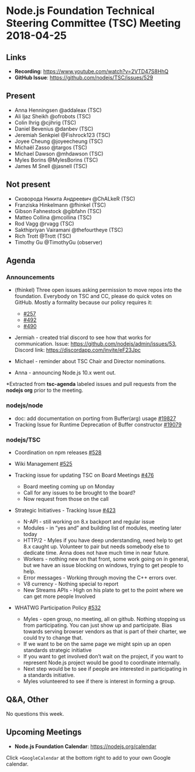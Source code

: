 # Node.js Foundation Technical Steering Committee (TSC) Meeting 2018-04-25

## Links

* **Recording**:  https://www.youtube.com/watch?v=2VTD47S8HhQ
* **GitHub Issue**: https://github.com/nodejs/TSC/issues/529

## Present

* Anna Henningsen @addaleax (TSC)
* Ali Ijaz Sheikh @ofrobots (TSC)
* Colin Ihrig @cjihrig (TSC)
* Daniel Bevenius @danbev (TSC)
* Jeremiah Senkpiel @Fishrock123 (TSC)
* Joyee Cheung @joyeecheung (TSC)
* Michaël Zasso @targos (TSC)
* Michael Dawson @mhdawson (TSC)
* Myles Borins @MylesBorins (TSC)
* James M Snell @jasnell (TSC)

## Not present

* Сковорода Никита Андреевич @ChALkeR (TSC)
* Franziska Hinkelmann @fhinkel (TSC)
* Gibson Fahnestock @gibfahn (TSC)
* Matteo Collina @mcollina (TSC)
* Rod Vagg @rvagg (TSC)
* Sakthipriyan Vairamani @thefourtheye (TSC)
* Rich Trott @Trott (TSC)
* Timothy Gu @TimothyGu (observer)

## Agenda

### Announcements

* (fhinkel) Three open issues asking permission to move repos into the foundation. Everybody on TSC and CC, please do quick votes on GitHub. Mostly a formality because our policy requires it: 
  * [#257](https://github.com/nodejs/TSC/issues/257)
  * [#492](https://github.com/nodejs/TSC/issues/492)
  * [#490](https://github.com/nodejs/TSC/issues/490)
* Jermiah - created trial discord to see how that works for communication. Issue: https://github.com/nodejs/admin/issues/53, Discord link: https://discordapp.com/invite/eF23Jpc

* Michael - reminder about TSC Chair and Director nominations. 

* Anna - announcing Node.js 10.x went out.


*Extracted from **tsc-agenda** labeled issues and pull requests from the **nodejs org** prior to the meeting.

### nodejs/node

* doc: add documentation on porting from Buffer(arg) usage [#19827](https://github.com/nodejs/node/issues/19827)
* Tracking Issue for Runtime Deprecation of Buffer constructor [#19079](https://github.com/nodejs/node/issues/19079)

### nodejs/TSC

* Coordination on npm releases  [#528](https://github.com/nodejs/TSC/issues/528)
* Wiki Management [#525](https://github.com/nodejs/TSC/issues/525)
* Tracking issue for updating TSC on Board Meetings [#476](https://github.com/nodejs/TSC/issues/476)
  * Board meeting coming up on Monday
  * Call for any issues to be brought to the board?
  * Now request from those on the call
* Strategic Initiatives - Tracking Issue [#423](https://github.com/nodejs/TSC/issues/423)
  * N-API - still working on 8.x backport and regular issue
  * Modules - in “yes and” and building list of modules, meeting later today
  * HTTP/2 - Myles if you have deep understanding, need help to get 8.x caught up. Volunteer
    to pair but needs somebody else to dedicate time.  Anna does not have much time in 
    near future.
  * Workers - nothing new on that front, some work going on in general, but we have an issue 
     blocking on windows, trying to get people to help. 
  * Error messages - Working through moving the C++ errors over. 
  * V8 currency - Nothing special to report
  * New Streams APIs - High on his plate to get to the point where we can get more people
     Involved

* WHATWG Participation Policy [#532](https://github.com/nodejs/TSC/issues/532)
  * Myles - open group, no meeting, all on github.  Nothing stopping us from participating.
    You can just show up and participate. Bias towards serving browser vendors as that is 
   part of their charter, we could try to change that.  
  * If we want to be on the same page we might spin up an open standards strategic initiative
  * If you want to get involved don’t wait on the project, if you want to represent Node.js project
    would be good to coordinate internally. 
  * Next step would be to see if people are interested in participating in a standards initiative.
  * Myles volunteered to see if there is interest in forming a group.

## Q&A, Other

No questions this week.

## Upcoming Meetings

* **Node.js Foundation Calendar**: https://nodejs.org/calendar

Click `+GoogleCalendar` at the bottom right to add to your own Google calendar.

